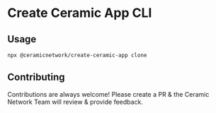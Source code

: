 # Create Ceramic App CLI

## Usage
```sh
npx @ceramicnetwork/create-ceramic-app clone
```

## Contributing
Contributions are always welcome! Please create a PR & the Ceramic Network Team will review & provide feedback.
